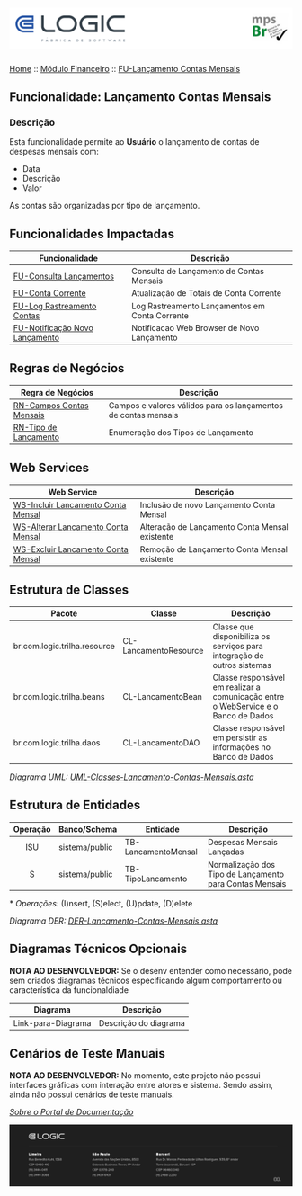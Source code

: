 # ![Cabecalho](../../ReadMe-Anexos/Cabecalho.png)

[Home](../../README.md) :: [Módulo Financeiro](../Modulo-Financeiro.md) :: [FU-Lançamento Contas Mensais](FU-Lancamento-Contas-Mensais/FU-Lancamento-Contas-Mensais.md)

## Funcionalidade: Lançamento Contas Mensais

### Descrição

Esta funcionalidade permite ao **Usuário** o lançamento de contas de despesas mensais com:

* Data
* Descrição
* Valor

As contas são organizadas por tipo de lançamento.

## Funcionalidades Impactadas

| Funcionalidade                                                                                        | Descrição                                      |
|-------------------------------------------------------------------------------------------------------|------------------------------------------------|
| [FU-Consulta Lançamentos](../FU-Consulta-Lancamentos/FU-Consulta-Lancamentos.md)                      | Consulta de Lançamento de Contas Mensais       |
| [FU-Conta Corrente](../FU-Conta-Corrente/FU-Conta-Corrente.md)                                        | Atualização de Totais de Conta Corrente        |
| [FU-Log Rastreamento Contas](../FU-Log-Rastreamento-Contas/FU-Log-Rastreamento-Contas.md)             | Log Rastreamento Lançamentos em Conta Corrente |
| [FU-Notificação Novo Lançamento](../FU-Notificacao-Novo-Lancamento/FU-Notificacao-Novo-Lancamento.md) | Notificacao Web Browser de Novo Lançamento     |

## Regras de Negócios

| Regra de Negócios                                                          | Descrição                                                      |
|----------------------------------------------------------------------------|----------------------------------------------------------------|
| [RN-Campos Contas Mensais](Regras-de-Negocios/RN-Campos-Contas-Mensais.md) | Campos e valores válidos para os lançamentos de contas mensais |
| [RN-Tipo de Lançamento](Regras-de-Negocios/RN-Tipo-de-Lancamento.md)       | Enumeração dos Tipos de Lançamento                             |

## Web Services

| Web Service                                                                              | Descrição                                      |
|------------------------------------------------------------------------------------------|------------------------------------------------|
| [WS-Incluir Lancamento Conta Mensal](Web-Services/WS-Incluir-Lancamento-Conta-Mensal.md) | Inclusão de novo Lançamento Conta Mensal       |
| [WS-Alterar Lancamento Conta Mensal](Web-Services/WS-Alterar-Lancamento-Conta-Mensal.md) | Alteração de Lançamento Conta Mensal existente |
| [WS-Excluir Lancamento Conta Mensal](Web-Services/WS-Excluir-Lancamento-Conta-Mensal.md) | Remoção de Lançamento Conta Mensal existente   |

## Estrutura de Classes

| Pacote                       | Classe                | Descrição                                                                          |
|------------------------------|-----------------------|------------------------------------------------------------------------------------|
| br.com.logic.trilha.resource | CL-LancamentoResource | Classe que disponibiliza os serviços para integração de outros sistemas            |
| br.com.logic.trilha.beans    | CL-LancamentoBean     | Classe responsável em realizar a comunicação entre o WebService e o Banco de Dados |
| br.com.logic.trilha.daos     | CL-LancamentoDAO      | Classe responsável em persistir as informações no Banco de Dados                   |

_Diagrama UML: [UML-Classes-Lancamento-Contas-Mensais.asta](FU-Lancamento-Contas-Mensais-Anexos/UML-Classes-Lancamento-Contas-Mensais.asta)_

## Estrutura de Entidades

| Operação | Banco/Schema   | Entidade            | Descrição                                               |
|:--------:|----------------|---------------------|---------------------------------------------------------|
|    ISU   | sistema/public | TB-LancamentoMensal | Despesas Mensais Lançadas                               |
|     S    | sistema/public | TB-TipoLancamento   | Normalização dos Tipo de Lançamento para Contas Mensais |

\* _Operações:_ (I)nsert, (S)elect, (U)pdate, (D)elete

_Diagrama DER: [DER-Lancamento-Contas-Mensais.asta](FU-Lancamento-Contas-Mensais-Anexos/DER-Lancamento-Contas-Mensais.asta)_

## Diagramas Técnicos Opcionais

**NOTA AO DESENVOLVEDOR:** Se o desenv entender como necessário, pode sem criados diagramas técnicos especificando algum comportamento ou característica da funcionaldiade

| Diagrama           | Descrição             |
|--------------------|-----------------------|
| Link-para-Diagrama | Descrição do diagrama |

## Cenários de Teste Manuais

**NOTA AO DESENVOLVEDOR:** No momento, este projeto não possui interfaces gráficas com interação entre atores e sistema. Sendo assim, ainda não possui cenários de teste manuais.

_[Sobre o Portal de Documentação](../../About/About.md)_


![Rodape](../../ReadMe-Anexos/Rodape.png)
